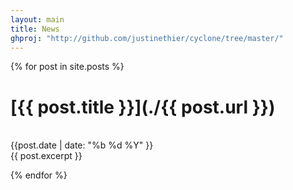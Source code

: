 ```yaml
---
layout: main
title: News
ghproj: "http://github.com/justinethier/cyclone/tree/master/"
---
```


{% for post in site.posts %}
  # [{{ post.title }}](./{{ post.url }})
  <br />
  <span class="date-labels">{{post.date | date: "%b %d %Y" }}</span>
  <br />
  {{ post.excerpt }}
  <br />

{% endfor %}

